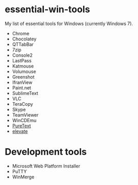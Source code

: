 # essential-win-tools

My list of essential tools for Windows (currently Windows 7).

* Chrome
* Chocolatey
* QTTabBar
* 7zip
* Console2
* LastPass
* Katmouse 
* Volumouse
* Greenshot
* IfranView
* Paint.net
* SublimeText
* VLC
* TeraCopy
* Skype
* TeamViewer
* WinCDEmu
* [PureText](http://stevemiller.net/puretext/)
* [elevate](https://github.com/alexey-gusarov/elevate)

# Development tools

* Microsoft Web Platform Installer
* PuTTY
* WinMerge